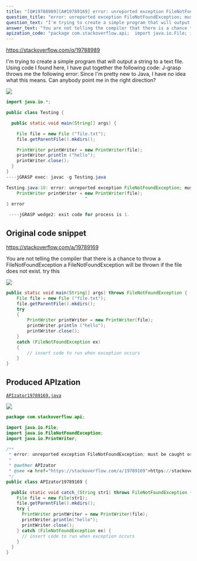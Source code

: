 ```yaml
---
title: "[Q#19788989][A#19789169] error: unreported exception FileNotFoundException; must be caught or declared to be thrown"
question_title: "error: unreported exception FileNotFoundException; must be caught or declared to be thrown"
question_text: "I'm trying to create a simple program that will output a string to a text file. Using code I found here, I have put together the following code: J-grasp throws me the following error: Since I'm pretty new to Java, I have no idea what this means. Can anybody point me in the right direction?"
answer_text: "You are not telling the compiler that there is a chance to throw a FileNotFoundException  a FileNotFoundException will be thrown if the file does not exist. try this"
apization_code: "package com.stackoverflow.api;  import java.io.File; import java.io.FileNotFoundException; import java.io.PrintWriter;  /**  * error: unreported exception FileNotFoundException; must be caught or declared to be thrown  *  * @author APIzator  * @see <a href=\"https://stackoverflow.com/a/19789169\">https://stackoverflow.com/a/19789169</a>  */ public class APIzator19789169 {    public static void catch_(String str1) throws FileNotFoundException {     File file = new File(str1);     file.getParentFile().mkdirs();     try {       PrintWriter printWriter = new PrintWriter(file);       printWriter.println(\"hello\");       printWriter.close();     } catch (FileNotFoundException ex) {       // insert code to run when exception occurs     }   } }"
---
```


https://stackoverflow.com/q/19788989

I&#x27;m trying to create a simple program that will output a string to a text file. Using code I found here, I have put together the following code:
J-grasp throws me the following error:
Since I&#x27;m pretty new to Java, I have no idea what this means. Can anybody point me in the right direction?


<div class="code-logo"><img src="/stackoverflow.png" /></div>

```java
import java.io.*;

public class Testing {

  public static void main(String[] args) {

    File file = new File ("file.txt");
    file.getParentFile().mkdirs();

    PrintWriter printWriter = new PrintWriter(file);
    printWriter.println ("hello");
    printWriter.close();       
  }
}
----jGRASP exec: javac -g Testing.java

Testing.java:10: error: unreported exception FileNotFoundException; must be caught or declared to be thrown
    PrintWriter printWriter = new PrintWriter(file);
                              ^
1 error

 ----jGRASP wedge2: exit code for process is 1.
```


## Original code snippet

https://stackoverflow.com/a/19789169

You are not telling the compiler that there is a chance to throw a FileNotFoundException 
a FileNotFoundException will be thrown if the file does not exist.
try this

<div class="code-logo"><img src="/stackoverflow.png" /></div>

```java
public static void main(String[] args) throws FileNotFoundException {
    File file = new File ("file.txt");
    file.getParentFile().mkdirs();
    try
    {
        PrintWriter printWriter = new PrintWriter(file);
        printWriter.println ("hello");
        printWriter.close();       
    }
    catch (FileNotFoundException ex)  
    {
        // insert code to run when exception occurs
    }
}
```

## Produced APIzation

[`APIzator19789169.java`](https://github.com/pasqualesalza/apization-temp-data/raw/master/search/APIzator19789169.java)

<div class="code-logo"><img src="/apizator.png" /></div>

```java
package com.stackoverflow.api;

import java.io.File;
import java.io.FileNotFoundException;
import java.io.PrintWriter;

/**
 * error: unreported exception FileNotFoundException; must be caught or declared to be thrown
 *
 * @author APIzator
 * @see <a href="https://stackoverflow.com/a/19789169">https://stackoverflow.com/a/19789169</a>
 */
public class APIzator19789169 {

  public static void catch_(String str1) throws FileNotFoundException {
    File file = new File(str1);
    file.getParentFile().mkdirs();
    try {
      PrintWriter printWriter = new PrintWriter(file);
      printWriter.println("hello");
      printWriter.close();
    } catch (FileNotFoundException ex) {
      // insert code to run when exception occurs
    }
  }
}

```